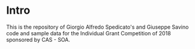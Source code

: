 # Intro

This is the repository of Giorgio Alfredo Spedicato's and Giuseppe Savino code and sample data for the Individual Grant Competition of 2018 sponsored by CAS - SOA.